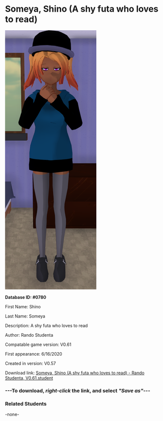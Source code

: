 # Someya, Shino (A shy futa who loves to read)

<img src="../../Files/Images/Someya, Shino (A shy futa who loves to read).png" title="Someya, Shino (A shy futa who loves to read) - Rando Studenta, V0.61">

**Database ID: #0780**

First Name: Shino

Last Name: Someya

Description: A shy futa who loves to read

Author: Rando Studenta

Compatable game version: V0.61

First appearance: 6/16/2020

Created in version: V0.57

Download link: <a href="https://raw.githubusercontent.com/Arbiter1223/Daigaku-Gurashi-Custom-Students/master/Files/Student%20Files/Someya%2C%20Shino%20(A%20shy%20futa%20who%20loves%20to%20read)%20-%20Rando%20Studenta%2C%20V0.61.student">Someya, Shino (A shy futa who loves to read) - Rando Studenta, V0.61.student</a>

### ---**To download, _right-click_ the link, and select _"Save as"_**---

### Related Students

-none-

